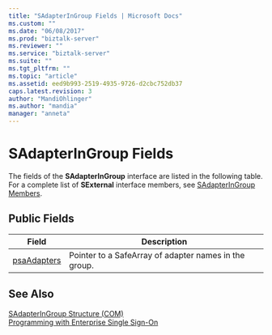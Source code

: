 ```yaml
---
title: "SAdapterInGroup Fields | Microsoft Docs"
ms.custom: ""
ms.date: "06/08/2017"
ms.prod: "biztalk-server"
ms.reviewer: ""
ms.service: "biztalk-server"
ms.suite: ""
ms.tgt_pltfrm: ""
ms.topic: "article"
ms.assetid: eed9b993-2519-4935-9726-d2cbc752db37
caps.latest.revision: 3
author: "MandiOhlinger"
ms.author: "mandia"
manager: "anneta"
---
```

# SAdapterInGroup Fields
The fields of the **SAdapterInGroup** interface are listed in the following table. For a complete list of **SExternal** interface members, see [SAdapterInGroup Members](../core/sadapteringroup-members.md).  
  
## Public Fields  
  
|Field|Description|  
|-----------|-----------------|  
|[psaAdapters](../core/sadapteringroup-psaadapters-field.md)|Pointer to a SafeArray of adapter names in the group.|  
  
## See Also  
 [SAdapterInGroup Structure (COM)](../core/sadapteringroup-structure-com.md)   
 [Programming with Enterprise Single Sign-On](../core/programming-with-enterprise-single-sign-on.md)
